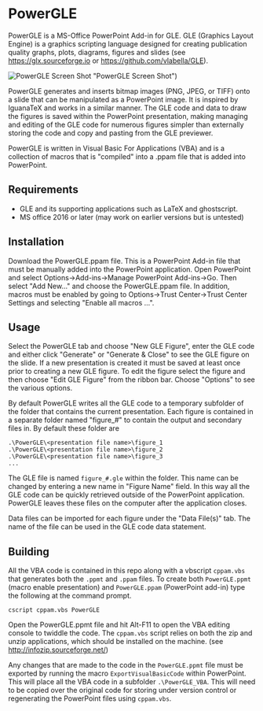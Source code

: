 # PowerGLE

PowerGLE is a MS-Office PowerPoint Add-in for GLE.  GLE (Graphics Layout Engine) is a graphics scripting language designed for creating publication quality graphs, plots, diagrams, figures and slides (see https://glx.sourceforge.io or https://github.com/vlabella/GLE).


![PowerGLE Screen Shot](https://glx.sourceforge.io/images/PowerGLEScreenShot.PNG) "PowerGLE Screen Shot")

PowerGLE generates and inserts bitmap images (PNG, JPEG, or TIFF) onto a slide that can be manipulated as a PowerPoint image. It is inspired by IguanaTeX and works in a similar manner.  The GLE code and data to draw the figures is saved within the PowerPoint presentation, making managing and editing of the GLE code for numerous figures simpler than externally storing the code and copy and pasting from the GLE previewer.

PowerGLE is written in Visual Basic For Applications (VBA) and is a collection of macros that is "compiled" into a .ppam file that is added into PowerPoint.

## Requirements

* GLE and its supporting applications such as LaTeX and ghostscript.
* MS office 2016 or later (may work on earlier versions but is untested)

## Installation

Download the PowerGLE.ppam file.  This is a PowerPoint Add-in file that must be manually added into the PowerPoint application.  Open PowerPoint and select Options->Add-ins->Manage PowerPoint Add-ins->Go.  Then select "Add New..." and choose the PowerGLE.ppam file.  In addition, macros must be enabled by going to Options->Trust Center->Trust Center Settings and selecting "Enable all macros ...".

## Usage

Select the PowerGLE tab and choose "New GLE Figure", enter the GLE code and either click "Generate" or "Generate & Close" to see the GLE figure on the slide. If a new presentation is created it must be saved at least once prior to creating a new GLE figure. To edit the figure select the figure and then choose "Edit GLE Figure" from the ribbon bar.  Choose "Options" to see the various options.

By default PowerGLE writes all the GLE code to a temporary subfolder of the folder that contains the current presentation.  Each figure is contained in a separate folder named "figure_#" to contain the output and secondary files in.  By default these folder are

    .\PowerGLE\<presentation file name>\figure_1
    .\PowerGLE\<presentation file name>\figure_2
    .\PowerGLE\<presentation file name>\figure_3 
    ...

The GLE file is named `figure_#.gle` within the folder.  This name can be changed by entering a new name in "Figure Name" field.  In this way all the GLE code can be quickly retrieved outside of the PowerPoint application.  PowerGLE leaves these files on the computer after the application closes.

 Data files can be imported for each figure under the "Data File(s)" tab.  The name of the file can be used in the GLE code data statement.

## Building

All the VBA code is contained in this repo along with a vbscript `cppam.vbs` that generates both the `.ppmt` and `.ppam` files.  To create both `PowerGLE.ppmt` (macro enable presentation) and `PowerGLE.ppam` (PowerPoint add-in) type the following at the command prompt.

    cscript cppam.vbs PowerGLE

Open the PowerGLE.ppmt file and hit Alt-F11 to open the VBA editing console to twiddle the code.  The `cppam.vbs` script relies on both the zip and unzip applications, which should be installed on the machine. (see http://infozip.sourceforge.net/)

Any changes that are made to the code in the `PowerGLE.ppmt` file must be exported by running the macro `ExportVisualBasicCode` within PowerPoint.  This will place all the VBA code in a subfolder `.\PowerGLE_VBA`.  This will need to be copied over the original code for storing under version control or regenerating the PowerPoint files using `cppam.vbs`.
